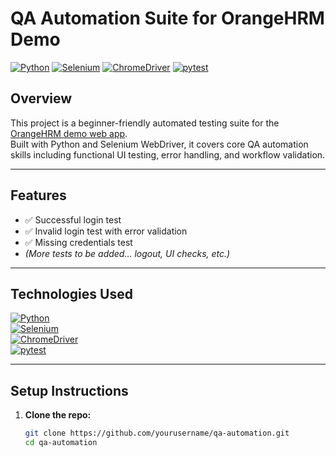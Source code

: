 # QA Automation Suite for OrangeHRM Demo

[![Python](https://img.shields.io/badge/Python-3.10-blue?logo=python&logoColor=white)](https://www.python.org/)
[![Selenium](https://img.shields.io/badge/Selenium-WebDriver-43a047?logo=selenium&logoColor=white)](https://www.selenium.dev/)
[![ChromeDriver](https://img.shields.io/badge/ChromeDriver-White?logo=googlechrome&logoColor=blue)](https://chromedriver.chromium.org/)
[![pytest](https://img.shields.io/badge/Pytest-Testing-blueviolet?logo=pytest&logoColor=white)](https://docs.pytest.org/)

## Overview

This project is a beginner-friendly automated testing suite for the [OrangeHRM demo web app](https://opensource-demo.orangehrmlive.com).  
Built with Python and Selenium WebDriver, it covers core QA automation skills including functional UI testing, error handling, and workflow validation.  

---

## Features

- ✅ Successful login test  
- ✅ Invalid login test with error validation  
- ✅ Missing credentials test  
- *(More tests to be added… logout, UI checks, etc.)*

---

## Technologies Used

[![Python](https://img.shields.io/badge/Python-3.10-blue?logo=python&logoColor=white)](https://www.python.org/)  
[![Selenium](https://img.shields.io/badge/Selenium-WebDriver-43a047?logo=selenium&logoColor=white)](https://www.selenium.dev/)  
[![ChromeDriver](https://img.shields.io/badge/ChromeDriver-White?logo=googlechrome&logoColor=blue)](https://chromedriver.chromium.org/)  
[![pytest](https://img.shields.io/badge/Pytest-Testing-blueviolet?logo=pytest&logoColor=white)](https://docs.pytest.org/)

---

## Setup Instructions

1. **Clone the repo:**  
   ```bash
   git clone https://github.com/yourusername/qa-automation.git
   cd qa-automation
